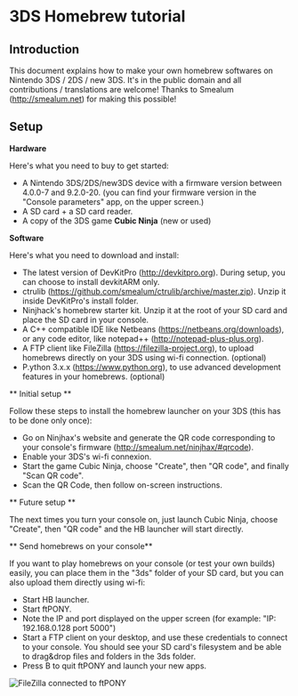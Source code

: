 3DS Homebrew tutorial
=====================

Introduction
------------

This document explains how to make your own homebrew softwares on  Nintendo 3DS / 2DS / new 3DS.
It's in the public domain and all contributions / translations are welcome!
Thanks to Smealum (http://smealum.net) for making this possible!

Setup
-----

**Hardware**

Here's what you need to buy to get started:
- A Nintendo 3DS/2DS/new3DS device with a firmware version between 4.0.0-7 and 9.2.0-20. (you can find your firmware version in the "Console parameters" app, on the upper screen.)
- A SD card + a SD card reader.
- A copy of the 3DS game **Cubic Ninja** (new or used)

**Software**

Here's what you need to download and install:
- The latest version of DevKitPro (http://devkitpro.org). During setup, you can choose to install devkitARM only.
- ctrulib (https://github.com/smealum/ctrulib/archive/master.zip). Unzip it inside DevKitPro's install folder.
- Ninjhack's homebrew starter kit. Unzip it at the root of your SD card and place the SD card in your console.
- A C++ compatible IDE like Netbeans (https://netbeans.org/downloads), or any code editor, like notepad++ (http://notepad-plus-plus.org).
- A FTP client like FileZilla (https://filezilla-project.org), to upload homebrews directly on your 3DS using wi-fi connection. (optional)
- P.ython 3.x.x (https://www.python.org), to use advanced development features in your homebrews. (optional)

** Initial setup **

Follow these steps to install the homebrew launcher on your 3DS (this has to be done only once):
- Go on Ninjhax's website and generate the QR code corresponding to your console's firmware (http://smealum.net/ninjhax/#qrcode).
- Enable your 3DS's wi-fi connexion.
- Start the game Cubic Ninja, choose "Create", then "QR code", and finally "Scan QR code". 
- Scan the QR Code, then follow on-screen instructions.

** Future setup **

The next times you turn your console on, just launch Cubic Ninja, choose "Create", then "QR code" and the HB launcher will start directly.

** Send homebrews on your console**

If you want to play homebrews on your console (or test your own builds) easily, you can place them in the "3ds" folder of your SD card, but you can also upload them directly using wi-fi:
- Start HB launcher.
- Start ftPONY.
- Note the IP and port displayed on the upper screen (for example: "IP: 192.168.0.128 port 5000")
- Start a FTP client on your desktop, and use these credentials to connect to your console. You should see your SD card's filesystem and be able to drag&drop files and folders in the 3ds folder.
- Press B to quit ftPONY and launch your new apps.

![FileZilla connected to ftPONY](http://img.ctrlv.in/img/14/11/22/54709afe2f047.png)



